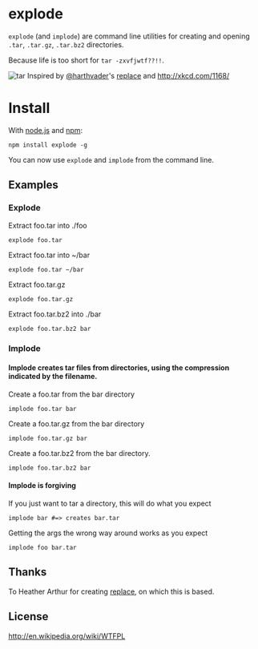 # explode
`explode` (and `implode`) are command line utilities for creating and opening `.tar`, `.tar.gz`, `.tar.bz2` directories. 

Because life is too short for `tar -zxvfjwtf??!!`.

![tar](http://imgs.xkcd.com/comics/tar.png)
Inspired by [@harthvader](http://twitter.com/harthvader)'s [replace](https://github.com/harthur/replace) and http://xkcd.com/1168/

# Install
With [node.js](http://nodejs.org/) and [npm](http://github.com/isaacs/npm):

	npm install explode -g

You can now use `explode` and `implode` from the command line.


## Examples

### Explode

Extract foo.tar into ./foo
```
explode foo.tar
```

Extract foo.tar into ~/bar
```
explode foo.tar ~/bar
```

Extract foo.tar.gz
```
explode foo.tar.gz
```

Extract foo.tar.bz2 into ./bar
```
explode foo.tar.bz2 bar
```

### Implode

#### Implode creates tar files from directories, using the compression indicated by the filename.

Create a foo.tar from the bar directory

```
implode foo.tar bar
```

Create a foo.tar.gz from the bar directory

```
implode foo.tar.gz bar
```

Create a foo.tar.bz2 from the bar directory.
```
implode foo.tar.bz2 bar
```

#### Implode is forgiving

If you just want to tar a directory, this will do what you expect

```
implode bar #=> creates bar.tar
```

Getting the args the wrong way around works as you expect
```
implode foo bar.tar
```


## Thanks

To Heather Arthur for creating [replace](https://github.com/harthur/replace), on which this is based.

## License

http://en.wikipedia.org/wiki/WTFPL
